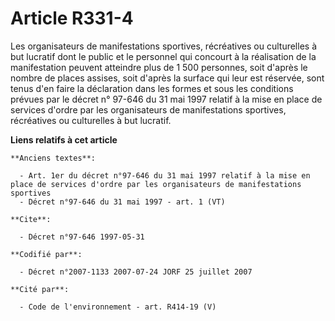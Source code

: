 # Article R331-4

Les organisateurs de manifestations sportives, récréatives ou culturelles à but lucratif dont le public et le personnel qui
concourt à la réalisation de la manifestation peuvent atteindre plus de 1 500 personnes, soit d'après le nombre de places
assises, soit d'après la surface qui leur est réservée, sont tenus d'en faire la déclaration dans les formes et sous les
conditions prévues par le décret n° 97-646 du 31 mai 1997 relatif à la mise en place de services d'ordre par les
organisateurs de manifestations sportives, récréatives ou culturelles à but lucratif.

**Liens relatifs à cet article**

	**Anciens textes**:

	  - Art. 1er du décret n°97-646 du 31 mai 1997 relatif à la mise en place de services d'ordre par les organisateurs de manifestations sportives
	  - Décret n°97-646 du 31 mai 1997 - art. 1 (VT)

	**Cite**:

	  - Décret n°97-646 1997-05-31

	**Codifié par**:

	  - Décret n°2007-1133 2007-07-24 JORF 25 juillet 2007

	**Cité par**:

	  - Code de l'environnement - art. R414-19 (V)

